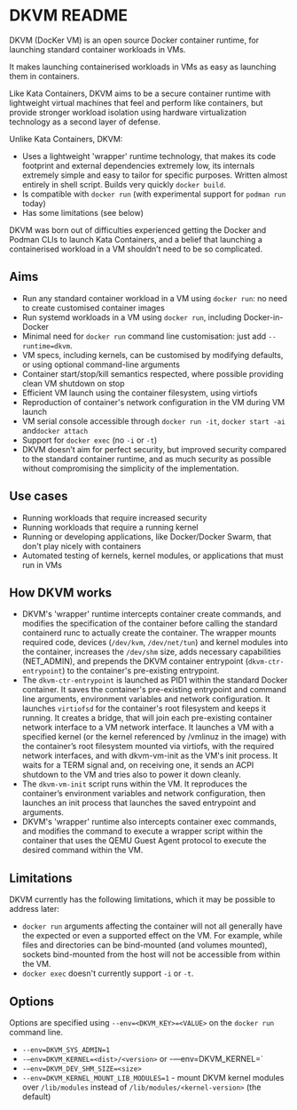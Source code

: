 # DKVM README

DKVM (DocKer VM) is an open source Docker container runtime, for launching standard container workloads in VMs.

It makes launching containerised workloads in VMs as easy as launching them in containers.

Like Kata Containers, DKVM aims to be a secure container runtime with lightweight virtual machines that feel and perform like containers, but provide stronger workload isolation using hardware virtualization technology as a second layer of defense.

Unlike Kata Containers, DKVM:
- Uses a lightweight 'wrapper' runtime technology, that makes its code footprint and external dependencies extremely low, its internals extremely simple and easy to tailor for specific purposes. Written almost entirely in shell script. Builds very quickly `docker build`.
- Is compatible with `docker run` (with experimental support for `podman run` today)
- Has some limitations (see below)

DKVM was born out of difficulties experienced getting the Docker and Podman CLIs to launch Kata Containers, and a belief that launching a containerised workload in a VM shouldn’t need to be so complicated.

## Aims

- Run any standard container workload in a VM using `docker run`: no need to create customised container images
- Run systemd workloads in a VM using `docker run`, including Docker-in-Docker
- Minimal need for `docker run` command line customisation: just add `--runtime=dkvm`.
- VM specs, including kernels, can be customised by modifying defaults, or using optional command-line arguments
- Container start/stop/kill semantics respected, where possible providing clean VM shutdown on stop
- Efficient VM launch using the container filesystem, using virtiofs
- Reproduction of container's network configuration in the VM during VM launch
- VM serial console accessible through `docker run -it`, `docker start -ai` and`docker attach`
- Support for `docker exec` (no `-i` or `-t`)
- DKVM doesn’t aim for perfect security, but improved security compared to the standard container runtime, and as much security as possible without compromising the simplicity of the implementation.

## Use cases

- Running workloads that require increased security
- Running workloads that require a running kernel
- Running or developing applications, like Docker/Docker Swarm, that don't play nicely with containers
- Automated testing of kernels, kernel modules, or applications that must run in VMs

## How DKVM works

- DKVM's 'wrapper' runtime intercepts container create commands, and modifies the specification of the container before calling the standard containerd runc to actually create the container. The wrapper mounts required code, devices (`/dev/kvm`, `/dev/net/tun`) and kernel modules into the container, increases the `/dev/shm` size, adds necessary capabilities (NET_ADMIN), and prepends the DKVM container entrypoint (`dkvm-ctr-entrypoint`) to the container's pre-existing entrypoint.
- The `dkvm-ctr-entrypoint` is launched as PID1 within the standard Docker container. It saves the container's pre-existing entrypoint and command line arguments, environment variables and network configuration. It launches `virtiofsd` for the container's root filesystem and keeps it running. It creates a bridge, that will join each pre-existing container network interface to a VM network interface. It launches a VM with a specified kernel (or the kernel referenced by /vmlinuz in the image) with the container’s root filesystem mounted via virtiofs, with the required network interfaces, and with dkvm-vm-init as the VM's init process. It waits for a TERM signal and, on receiving one, it sends an ACPI shutdown to the VM and tries also to power it down cleanly.
- The `dkvm-vm-init` script runs within the VM. It reproduces the container’s environment variables and network configuration, then launches an init process that launches the saved entrypoint and arguments.
- DKVM's 'wrapper' runtime also intercepts container exec commands, and modifies the command to execute a wrapper script within the container that uses the QEMU Guest Agent protocol to execute the desired command within the VM.

## Limitations

DKVM currently has the following limitations, which it may be possible to address later:

- `docker run` arguments affecting the container will not all generally have the expected or even a supported effect on the VM. For example, while files and directories can be bind-mounted (and volumes mounted), sockets bind-mounted from the host will not be accessible from within the VM.
- `docker exec` doesn't currently support `-i` or `-t`.

## Options

Options are specified using `--env=<DKVM_KEY>=<VALUE>` on the `docker run`
command line.

- `--env=DKVM_SYS_ADMIN=1`
- `-—env=DKVM_KERNEL=<dist>/<version>` or -—env=DKVM_KERNEL=<dist>`
- `-—env=DKVM_DEV_SHM_SIZE=<size>`
- `--env=DKVM_KERNEL_MOUNT_LIB_MODULES=1` - mount DKVM kernel modules over `/lib/modules` instead of `/lib/modules/<kernel-version>` (the default)
